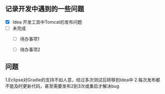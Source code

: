 ## 记录开发中遇到的一些问题 
- [x] Idea 开发工具中Tomcat的发布问题 
- [ ] 未完成 
    - [ ] 待办事项1
    - [ ] 待办事项2


## 问题
1.Eclipse对Gradle的支持不如人意，经过多次测试后转移到Idea中
2.每次发布都不能及时更新代码，甚至需要发布2到3次或重启才解决bug


